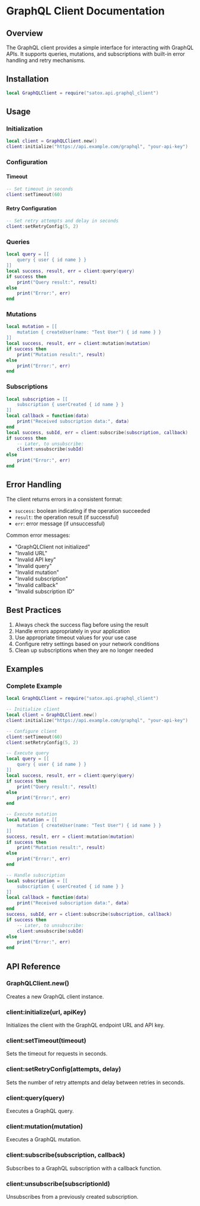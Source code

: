 # GraphQL Client Documentation

## Overview
The GraphQL client provides a simple interface for interacting with GraphQL APIs. It supports queries, mutations, and subscriptions with built-in error handling and retry mechanisms.

## Installation
```lua
local GraphQLClient = require("satox.api.graphql_client")
```

## Usage

### Initialization
```lua
local client = GraphQLClient.new()
client:initialize("https://api.example.com/graphql", "your-api-key")
```

### Configuration

#### Timeout
```lua
-- Set timeout in seconds
client:setTimeout(60)
```

#### Retry Configuration
```lua
-- Set retry attempts and delay in seconds
client:setRetryConfig(5, 2)
```

### Queries
```lua
local query = [[
    query { user { id name } }
]]
local success, result, err = client:query(query)
if success then
    print("Query result:", result)
else
    print("Error:", err)
end
```

### Mutations
```lua
local mutation = [[
    mutation { createUser(name: "Test User") { id name } }
]]
local success, result, err = client:mutation(mutation)
if success then
    print("Mutation result:", result)
else
    print("Error:", err)
end
```

### Subscriptions
```lua
local subscription = [[
    subscription { userCreated { id name } }
]]
local callback = function(data)
    print("Received subscription data:", data)
end
local success, subId, err = client:subscribe(subscription, callback)
if success then
    -- Later, to unsubscribe:
    client:unsubscribe(subId)
else
    print("Error:", err)
end
```

## Error Handling
The client returns errors in a consistent format:

- `success`: boolean indicating if the operation succeeded
- `result`: the operation result (if successful)
- `err`: error message (if unsuccessful)

Common error messages:

- "GraphQLClient not initialized"
- "Invalid URL"
- "Invalid API key"
- "Invalid query"
- "Invalid mutation"
- "Invalid subscription"
- "Invalid callback"
- "Invalid subscription ID"

## Best Practices

1. Always check the success flag before using the result
2. Handle errors appropriately in your application
3. Use appropriate timeout values for your use case
4. Configure retry settings based on your network conditions
5. Clean up subscriptions when they are no longer needed

## Examples

### Complete Example
```lua
local GraphQLClient = require("satox.api.graphql_client")

-- Initialize client
local client = GraphQLClient.new()
client:initialize("https://api.example.com/graphql", "your-api-key")

-- Configure client
client:setTimeout(60)
client:setRetryConfig(5, 2)

-- Execute query
local query = [[
    query { user { id name } }
]]
local success, result, err = client:query(query)
if success then
    print("Query result:", result)
else
    print("Error:", err)
end

-- Execute mutation
local mutation = [[
    mutation { createUser(name: "Test User") { id name } }
]]
success, result, err = client:mutation(mutation)
if success then
    print("Mutation result:", result)
else
    print("Error:", err)
end

-- Handle subscription
local subscription = [[
    subscription { userCreated { id name } }
]]
local callback = function(data)
    print("Received subscription data:", data)
end
success, subId, err = client:subscribe(subscription, callback)
if success then
    -- Later, to unsubscribe:
    client:unsubscribe(subId)
else
    print("Error:", err)
end
```

## API Reference

### GraphQLClient.new()
Creates a new GraphQL client instance.

### client:initialize(url, apiKey)
Initializes the client with the GraphQL endpoint URL and API key.

### client:setTimeout(timeout)
Sets the timeout for requests in seconds.

### client:setRetryConfig(attempts, delay)
Sets the number of retry attempts and delay between retries in seconds.

### client:query(query)
Executes a GraphQL query.

### client:mutation(mutation)
Executes a GraphQL mutation.

### client:subscribe(subscription, callback)
Subscribes to a GraphQL subscription with a callback function.

### client:unsubscribe(subscriptionId)
Unsubscribes from a previously created subscription.
